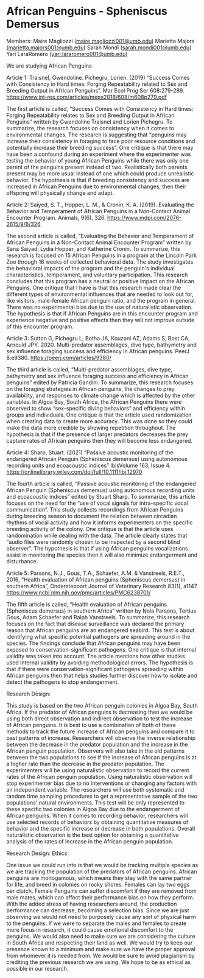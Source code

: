 # African Penguins - Spheniscus Demersus
Members: 
Maire Magliozzi (maire.magliozzi001@umb.edu)
Marietta Majors (marietta.majors001@umb.edu)
Sarah Mondi (sarah.mondi001@umb.edu)
Yari LaraRomero (yari.lararomero001@umb.edu)

We are studying African Penguins

Article 1: Traisnel, Gwendoline. Pichegru, Lorien. (2019) “Success Comes with Consistency in Hard times: Forging Repeatability related to Sex and Breeding Output in African Penguins”. Mar Ecol Prog Ser 608:279-289. https://www.int-res.com/articles/meps2018/608/m608p279.pdf

The first article is called, “Success Comes with Consistency in Hard times: Forging Repeatability relates to Sex and Breeding Output in African Penguins” written by Gwendoline Traisnel and Lorien Pichegru. To summarize, the research focuses on consistency when it comes to environmental changes. The research is suggesting that “penguins may increase their consistency in foraging to face poor resource conditions and potentially increase their breeding success”. One critique is that there may have been a confound during an experiment where the experimenter was testing the behavior of young African Penguins while there was only one parent of the penguins present instead of two. Realistically both parents present may be more usual instead of one which could produce unrealistic behavior. The hypothesis is that if breeding consistency and success are increased in African Penguins due to environmental changes, then their offspring will physically change and adapt.

Article 2: Saiyed, S. T., Hopper, L. M., & Cronin, K. A. (2019). Evaluating the Behavior and Temperament of African Penguins in a Non-Contact Animal Encounter Program. Animals, 9(6), 326. https://www.mdpi.com/2076-2615/9/6/326 

The second article is called, “Evaluating the Behavior and Temperament of African Penguins in a Non-Contact Animal Encounter Program” written by Sana Saiyad, Lydia Hopper, and Katherine Cronin. To summarize, this research is focused on 15 African Penguins in a program at the Lincoln Park Zoo through 16 weeks of collected behavioral data. The study investigates the behavioral impacts of the program and the penguin's individual characteristics, temperament, and voluntary participation. This research concludes that this program has a neutral or positive impact on the African Penguins. One critique that I have is that this research made clear the different types of environmental influences that are needed to look out for, like visitors, male-female African penguin ratio, and the program in general. There was no experimental bias due to the use of naturalistic observation. The hypothesis is that if African Penguins are in this encounter program and experience negative and positive effects then they will not improve outside of this encounter program. 

Article 3: Sutton G, Pichegru L, Botha JA, Kouzani AZ, Adams S, Bost CA, Arnould JPY. 2020. Multi-predator assemblages, dive type, bathymetry and sex influence foraging success and efficiency in African penguins. PeerJ 8:e9380. https://peerj.com/articles/9380/ 

The third article is called, “Multi-predator assemblages, dive type, bathymetry and sex influence foraging success and efficiency in African penguins” edited by Patricia Gandini. To summarize, this research focuses on the foraging strategies in African penguins, the changes to prey availability, and responses to climate change which is affected by the other variables. In Algoa Bay, South Africa, the African Penguins there were observed to show “sex-specific diving behaviors” and efficiency within groups and individuals. One critique is that the article used randomization when creating data to create more accuracy. This was done so they could make the data more credible by showing repetition throughout. The hypothesis is that if the presence of larger predators decreases the prey capture rates of African penguins then they will become less endangered. 

Article 4: Sharp, Stuart. (2021) “Passive acoustic monitoring of the endangered African Penguin (Spheniscus demersus) using autonomous recording units and ecoacoustic indices” IbisVolume 163, Issue 4.   https://onlinelibrary.wiley.com/doi/full/10.1111/ibi.12970 

The fourth article is called, “Passive acoustic monitoring of the endangered African Penguin (Spheniscus demersus) using autonomous recording units and ecoacoustic indices” edited by Stuart Sharp. To summarize, this article focuses on the need for the “use of vocal signals for intra-specific vocal communication”. This study collects recordings from African Penguins during breeding season to document the relation between circadian rhythms of vocal activity and how it informs experimenters on the specific breeding activity of the colony. One critique is that the article uses randomination while dealing with the data. The article clearly states that “audio files were randomly chosen to be inspected by a second blind observer”. The hypothesis is that if using African penguins vocalizations assist in monitoring the species then it will also minimize endangerment and disturbance. 

Article 5: Parsons, N.J., Gous, T.A., Schaefer, A.M. & Vanstreels, R.E.T., 2016, “Health evaluation of African penguins (Spheniscus demersus) in southern Africa”, Onderstepoort Journal of Veterinary Research 83(1), a1147. https://www.ncbi.nlm.nih.gov/pmc/articles/PMC6238701/ 

The fifth article is called, “Health evaluation of African penguins (Spheniscus demersus) in southern Africa” written by Nola Parsons, Tertius Gous, Adam Schaefer and Ralph Vanstreels. To summarize, this research focuses on the fact that disease surveillance was declared the primary reason that African penguins are an endangered seabird. This test is about identifying what specific potential pathogens are spreading around in the species. The findings conclude that African penguins may have been exposed to conservation-significant pathogens. One critique is that internal validity was taken into account. The article mentions how other studies used internal validity by avoiding methodological errors. The hypothesis is that if there were conservation-significant pathogens spreading within African penguins then that helps studies further discover how to isolate and detect the pathogens to stop endangerment. 

Research Design:

This study is based on the two African penguin colonies in Algoa Bay, South Africa. If the predator of African penguins is decreasing then we would be using both direct observation and indirect observation to test the increase of African penguins. It is best to use a combination of both of these methods to track the future increase of African penguins and compare it to past patterns of increase.  Researchers will observe the inverse relationship between the decrease in the predator population and the increase in the African penguin population. Observers will also take in the old patterns between the two populations to see if the increase of African penguins is at a higher rate than the decrease in the predator population. The experimenters will be using naturalistic observation to record the current rates of the African penguin population. Using naturalistic observation will stop experimenter bias due to no interventions or changing any factors with an independent variable. The researchers will use both systematic and random time sampling procedures to get a representative sample of the two populations' natural environments. This test will be only represented to these specific two colonies in Algoa Bay due to the endangerment of African penguins. When it comes to recording behavior, researchers will use selected records of behaviors by obtaining quantitative measures of behavior and the specific increase or decrease in both populations. Overall naturalistic observation is the best option for obtaining a quantitative analysis of the rates of increase in the African penguin population. 

Research Design: Ethics:

One issue we could run into is that we would be tracking multiple species as we are tracking the population of the predators of African penguins. African penguins are monogamous, which means they stay with the same partner for life, and breed in colonies on rocky shores. Females can lay two eggs per clutch. Female Penguins can suffer discomfort if they are removed from male mates, which can affect their performance bias on how they perform. With the added stress of having researchers around, the production performance can decrease, becoming a selection bias. Since we are just observing we would not need to purposely cause any sort of physical harm to the penguins. If we were to separate the males and females to create more focus in research, it could cause emotional discomfort to the penguins. We would also need to make sure we are considering the culture in South Africa and respecting their land as well. We would try to keep our presence known to a minimum and make sure we have the proper approval from whomever it is needed from. We would be sure to avoid plagiarism by crediting the previous research we are using. We hope to be as ethical as possible in our research.
